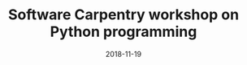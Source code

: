 ---
title: Software Carpentry workshop on Python programming
text:  This two days 100% hands-on workshop will teach you major concepts in programming using Python to exemplify it.
location: Amsterdam, Roeterseiland Campus 
link: https://scienceparkstudygroup.github.io/2018-11-20-Amsterdam-Python-workshop/
date: 2018-11-19
startTime: '09:00'
endTime: ''
---